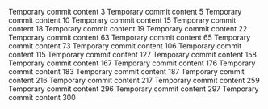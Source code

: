 Temporary commit content 3
Temporary commit content 5
Temporary commit content 10
Temporary commit content 15
Temporary commit content 18
Temporary commit content 19
Temporary commit content 22
Temporary commit content 63
Temporary commit content 65
Temporary commit content 73
Temporary commit content 106
Temporary commit content 115
Temporary commit content 127
Temporary commit content 158
Temporary commit content 167
Temporary commit content 176
Temporary commit content 183
Temporary commit content 187
Temporary commit content 216
Temporary commit content 217
Temporary commit content 259
Temporary commit content 296
Temporary commit content 297
Temporary commit content 300
